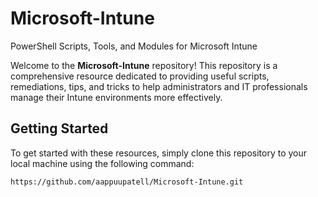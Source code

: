 # Microsoft-Intune
PowerShell Scripts, Tools, and Modules for Microsoft Intune


Welcome to the **Microsoft-Intune** repository! This repository is a comprehensive resource dedicated to providing useful scripts, remediations, tips, and tricks to help administrators and IT professionals manage their Intune environments more effectively.
## Getting Started

To get started with these resources, simply clone this repository to your local machine using the following command:

```bash
https://github.com/aappuupatell/Microsoft-Intune.git

